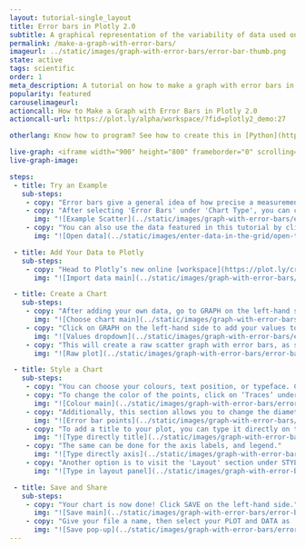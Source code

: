```yaml
---
layout: tutorial-single_layout
title: Error bars in Plotly 2.0
subtitle: A graphical representation of the variability of data used on graphs to indicate the error, or uncertainty in a reported measurement.
permalink: /make-a-graph-with-error-bars/
imageurl: ../static/images/graph-with-error-bars/error-bar-thumb.png
state: active
tags: scientific
order: 1
meta_description: A tutorial on how to make a graph with error bars in Plotly 2.0.
popularity: featured
carouselimageurl:
actioncall: How to Make a Graph with Error Bars in Plotly 2.0
actioncall-url: https://plot.ly/alpha/workspace/?fid=plotly2_demo:27

otherlang: Know how to program? See how to create this in [Python](https://plot.ly/python/error-bars/) or [R](https://plot.ly/r/error-bars/).

live-graph: <iframe width="900" height="800" frameborder="0" scrolling="no" src="https://plot.ly/~plotly2_demo/27.embed"></iframe>
live-graph-image:

steps:
 - title: Try an Example
   sub-steps:
    - copy: "Error bars give a general idea of how precise a measurement is, or how far from the reported value the true (error free) value might be."
    - copy: "After selecting 'Error Bars' under 'Chart Type', you can check out an example before adding your own data. Clicking the 'try an example' button will show what a sample chart looks like after adding data and playing with the style. You'll also see what values and style attributes were selected for this specific chart, as well as the end result. This is an example of error bars in a scatter chart."
      img: "![Example Scatter](../static/images/graph-with-error-bars/error-bar-example-scatter.png)"
    - copy: "You can also use the data featured in this tutorial by clicking on 'Open This Data in Plotly' on the left-hand side. It'll open in your workspace."
      img: "![Open data](../static/images/enter-data-in-the-grid/open-this-data.png)"

 - title: Add Your Data to Plotly
   sub-steps:
    - copy: "Head to Plotly’s new online [workspace](https://plot.ly/create) and add your data. You have the option of typing directly in the grid, uploading your file, or entering a URL of an online dataset. Plotly accepts .xls, .xlsx, or .csv files. For more information on how to enter your data, see [this](http://help.plot.ly/add-data-to-the-plotly-grid/) tutorial."
      img: "![Import data main](../static/images/graph-with-error-bars/error-bar-import.png)"

 - title: Create a Chart
   sub-steps:
    - copy: "After adding your own data, go to GRAPH on the left-hand side, then 'Create'. Choose 'Error Bars' under 'Chart type'."
      img: "![Choose chart main](../static/images/graph-with-error-bars/error-bar-choose-chart.png)"
    - copy: "Click on GRAPH on the left-hand side to add your values to your error bar. After selecting ‘Error Bars', you should then fill out the X, Y, and error bar dropdown to create the plot."
      img: "![Values dropdown](../static/images/graph-with-error-bars/error-bar-x-and-y.png)"
    - copy: "This will create a raw scatter graph with error bars, as seen below."
      img: "![Raw plot](../static/images/graph-with-error-bars/error-bar-raw-chart.png)"

 - title: Style a Chart
   sub-steps:
    - copy: "You can choose your colours, text position, or typeface. Click on STYLE on the left-hand side to play around with the style of your chart."
    - copy: "To change the color of the points, click on ‘Traces’ under the same STYLE tab. Note that certain colors and typeface are only available with a PRO subscription. Click [here](https://plot.ly/products/cloud/) to upgrade!"
      img: "![Colour main](../static/images/graph-with-error-bars/error-bar-colour.png)"
    - copy: "Additionally, this section allows you to change the diameter of the points and also the symbol."
      img: "![Error bar points](../static/images/graph-with-error-bars/error-bars-points.gif)"
    - copy: "To add a title to your plot, you can type it directly on the title by double-clicking it."
      img: "![Type directly title](../static/images/graph-with-error-bars/error-bar-title.png)"
    - copy: "The same can be done for the axis labels, and legend."
      img: "![Type directly axis](../static/images/graph-with-error-bars/error-bar-axis-title.png)"
    - copy: "Another option is to visit the 'Layout' section under STYLE, click on 'Text' and enter your title in the box, as shown below."
      img: "![Type in layout panel](../static/images/graph-with-error-bars/error-bar-title-panel.png)"

 - title: Save and Share
   sub-steps:
    - copy: "Your chart is now done! Click SAVE on the left-hand side."
      img: "![Save main](../static/images/graph-with-error-bars/error-bar-save-main.png)"
    - copy: "Give your file a name, then select your PLOT and DATA as 'Public' or 'Private'. For more information on how sharing works, including the difference between private, public and secret sharing, visit [this](http://help.plot.ly/save-share-and-export-in-plotly/) page."
      img: "![Save pop-up](../static/images/graph-with-error-bars/error-bar-save-popop.png)"
---
```



